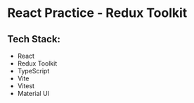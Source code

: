 # React Practice - Redux Toolkit  

## Tech Stack:  
* React  
* Redux Toolkit  
* TypeScript  
* Vite  
* Vitest  
* Material UI

